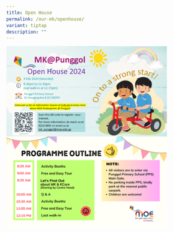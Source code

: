 ```yaml
---
title: Open House
permalink: /our-mk/openhouse/
variant: tiptap
description: ""
---
```

<a class="isomer-image-wrapper" href="mailto:mk_punggol@moe.edu.sg"><img style="width: 85%;" height="auto" width="100%" alt="" src="/images/MK/open_house.png"></a><p></p><p></p>